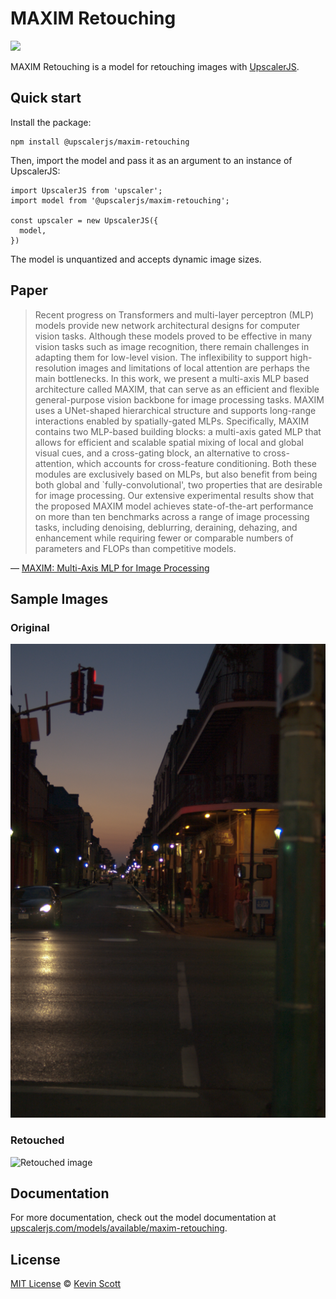 # MAXIM Retouching

[![](https://data.jsdelivr.com/v1/package/npm/@upscalerjs/maxim-retouching/badge)](https://www.jsdelivr.com/package/npm/@upscalerjs/maxim-retouching)

MAXIM Retouching is a model for retouching images with [UpscalerJS](https://upscalerjs.com).

## Quick start

Install the package:

```
npm install @upscalerjs/maxim-retouching
```

Then, import the model and pass it as an argument to an instance of UpscalerJS:

```
import UpscalerJS from 'upscaler';
import model from '@upscalerjs/maxim-retouching';

const upscaler = new UpscalerJS({
  model,
})
```

The model is unquantized and accepts dynamic image sizes.

## Paper

> Recent progress on Transformers and multi-layer perceptron (MLP) models provide new network architectural designs for computer vision tasks. Although these models proved to be effective in many vision tasks such as image recognition, there remain challenges in adapting them for low-level vision. The inflexibility to support high-resolution images and limitations of local attention are perhaps the main bottlenecks. In this work, we present a multi-axis MLP based architecture called MAXIM, that can serve as an efficient and flexible general-purpose vision backbone for image processing tasks. MAXIM uses a UNet-shaped hierarchical structure and supports long-range interactions enabled by spatially-gated MLPs. Specifically, MAXIM contains two MLP-based building blocks: a multi-axis gated MLP that allows for efficient and scalable spatial mixing of local and global visual cues, and a cross-gating block, an alternative to cross-attention, which accounts for cross-feature conditioning. Both these modules are exclusively based on MLPs, but also benefit from being both global and `fully-convolutional', two properties that are desirable for image processing. Our extensive experimental results show that the proposed MAXIM model achieves state-of-the-art performance on more than ten benchmarks across a range of image processing tasks, including denoising, deblurring, deraining, dehazing, and enhancement while requiring fewer or comparable numbers of parameters and FLOPs than competitive models.

&mdash; [MAXIM: Multi-Axis MLP for Image Processing](https://arxiv.org/abs/2201.02973)

## Sample Images

### Original
![Original image](https://github.com/thekevinscott/UpscalerJS/blob/main/models/maxim-retouching/assets/fixture.png?raw=true)

### Retouched
![Retouched image](https://github.com/thekevinscott/UpscalerJS/blob/main/models/maxim-retouching/assets/samples/large/result.png?raw=true)

## Documentation

For more documentation, check out the model documentation at [upscalerjs.com/models/available/maxim-retouching](https://upscalerjs.com/models/available/maxim-retouching).

## License

[MIT License](https://oss.ninja/mit/developit/) © [Kevin Scott](https://thekevinscott.com)

